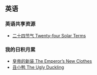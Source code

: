 ## 英语

### 英语共享资源

* [二十四节气 Twenty-four Solar Terms](twenty-four-solar-term)

### 我的日积月累

* [皇帝的新装 The Emperor’s New Clothes](../wjch/en/New-Clothes)
* [丑小鸭 The Ugly Duckling](../en/wjch/the-ugly-duckling)